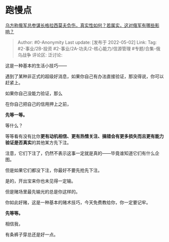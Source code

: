 # 跑慢点
[乌方称俄军总参谋长格拉西莫夫负伤，真实性如何？若属实，这对俄军有哪些影响？](https://www.zhihu.com/question/530996641/answer/2466749067)

> Author: #0-Anonymity
> Last update: [发布于 2022-05-02]
> Link:
> Tag: #2-事业/2B-投资 #2-事业/2A-功夫/2-核心能力/信源管理 #专题/合集-俄乌战争
> 评论区:
> 泛讨论:

这是一种基本的生活小技巧——

遇到了某种非正式的超级好消息，如果你自己有办法直接验证，那没得说，你可以赶紧上。

如果你自己没能力验证，那么

在你自己把自己的信用押上之前，

**先等一等。**

等什么？

等等看有没有比你**更有动机相信、更有热情关注、搞错会有更多损失而且更有能力验证是否真实**的其他某方先下注。

注意，它们下注了，仍然不表示这事一定就是真的——毕竟谁知道它们有什么企图。

但是如果它们都没下注，你最好不要先抢先下注。

是的，开出宝来你也未见得一定输。

但是赌场里最先输光的总是你这样的。

你如此好赌，这是一种基本的赌术技巧，今天免费教给你，你一定要记牢。

**先等等。**

相信我，

有条裤子穿总还是好一点。
